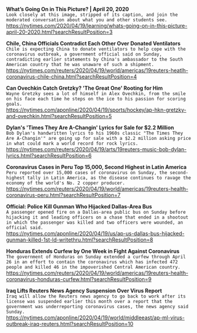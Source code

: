 **What’s Going On in This Picture? | April 20, 2020**\
`Look closely at this image, stripped of its caption, and join the moderated conversation about what you and other students see.`\
https://nytimes.com/2020/04/19/learning/whats-going-on-in-this-picture-april-20-2020.html?searchResultPosition=3

**Chile, China Officials Contradict Each Other Over Donated Ventilators**\
`Chile is expecting China to donate ventilators to help cope with the coronavirus outbreak, a government official said on Sunday, contradicting earlier statements by China's ambassador to the South American country that he was unaware of such a shipment. `\
https://nytimes.com/reuters/2020/04/19/world/americas/19reuters-heatlh-coronavirus-chile-china.html?searchResultPosition=4

**Can Ovechkin Catch Gretzky? 'The Great One' Rooting for Him**\
`Wayne Gretzky sees a lot of himself in Alex Ovechkin, from the smile on his face each time he steps on the ice to his passion for scoring goals.`\
https://nytimes.com/aponline/2020/04/19/sports/hockey/ap-hkn-gretzky-and-ovechkin.html?searchResultPosition=5

**Dylan's 'Times They Are A-Changin' Lyrics for Sale for $2.2 Million**\
`Bob Dylan's handwritten lyrics to his 1960s classic "The Times They Are A-Changin'" are going up for sale with a $2.2 million asking price in what could mark a world record for rock lyrics.`\
https://nytimes.com/reuters/2020/04/19/arts/19reuters-music-bob-dylan-lyrics.html?searchResultPosition=6

**Coronavirus Cases in Peru Top 15,000, Second Highest in Latin America**\
`Peru reported over 15,000 cases of coronavirus on Sunday, the second-highest tally in Latin America, as the disease continues to ravage the economy of the world's No. 2 copper producer.`\
https://nytimes.com/reuters/2020/04/19/world/americas/19reuters-health-coronavirus-peru.html?searchResultPosition=7

**Official: Police Kill Gunman Who Hijacked Dallas-Area Bus**\
`A passenger opened fire on a Dallas-area public bus on Sunday before hijacking it and leading officers on a chase that ended in a shootout in which the passenger was killed and two officers were wounded, an official said.`\
https://nytimes.com/aponline/2020/04/19/us/ap-us-dallas-bus-hijacked-gunman-killed-1st-ld-writethru.html?searchResultPosition=8

**Honduras Extends Curfew by One Week in Fight Against Coronavirus**\
`The government of Honduras on Sunday extended a curfew through April 26 in an effort to contain the coronavirus which has infected 472 people and killed 46 in the impoverished Central American country.`\
https://nytimes.com/reuters/2020/04/19/world/americas/19reuters-health-coronavirus-honduras-curfew.html?searchResultPosition=9

**Iraq Lifts Reuters News Agency Suspension Over Virus Report**\
`Iraq will allow the Reuters news agency to go back to work after its license was suspended earlier this month over a report that the government was underreporting coronavirus cases, the news agency said Sunday. `\
https://nytimes.com/aponline/2020/04/19/world/middleeast/ap-ml-virus-outbreak-iraq-reuters.html?searchResultPosition=10

